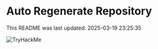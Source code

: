 # Auto Regenerate Repository

This README was last updated: 2025-03-19 23:25:35

 ![TryHackMe](https://tryhackme.com/badge/533634)